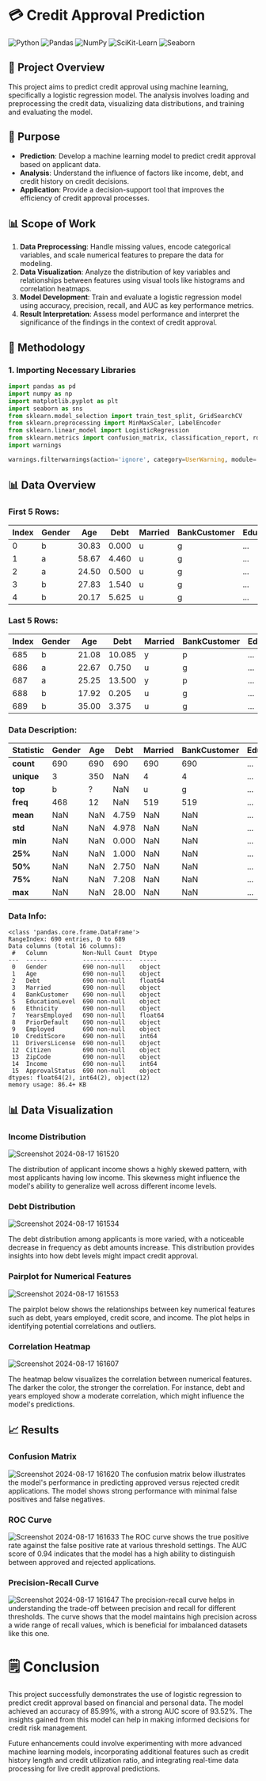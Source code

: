 # 💳 Credit Approval Prediction
![Python](https://img.shields.io/badge/Python-3.8+-blue.svg)
![Pandas](https://img.shields.io/badge/Pandas-1.2.4+-red.svg)
![NumPy](https://img.shields.io/badge/NumPy-1.19.2+-orange.svg)
![SciKit-Learn](https://img.shields.io/badge/SciKit--Learn-0.23.2+-yellow.svg)
![Seaborn](https://img.shields.io/badge/Seaborn-0.11.1+-green.svg)

## 🎯 Project Overview

This project aims to predict credit approval using machine learning, specifically a logistic regression model. The analysis involves loading and preprocessing the credit data, visualizing data distributions, and training and evaluating the model.

## 📝 Purpose

- **Prediction**: Develop a machine learning model to predict credit approval based on applicant data.
- **Analysis**: Understand the influence of factors like income, debt, and credit history on credit decisions.
- **Application**: Provide a decision-support tool that improves the efficiency of credit approval processes.

## 📊 Scope of Work

1. **Data Preprocessing**: Handle missing values, encode categorical variables, and scale numerical features to prepare the data for modeling.
2. **Data Visualization**: Analyze the distribution of key variables and relationships between features using visual tools like histograms and correlation heatmaps.
3. **Model Development**: Train and evaluate a logistic regression model using accuracy, precision, recall, and AUC as key performance metrics.
4. **Result Interpretation**: Assess model performance and interpret the significance of the findings in the context of credit approval.

## 🚀 Methodology

### 1. Importing Necessary Libraries

```python
import pandas as pd
import numpy as np
import matplotlib.pyplot as plt
import seaborn as sns
from sklearn.model_selection import train_test_split, GridSearchCV
from sklearn.preprocessing import MinMaxScaler, LabelEncoder
from sklearn.linear_model import LogisticRegression
from sklearn.metrics import confusion_matrix, classification_report, roc_auc_score, roc_curve, precision_recall_curve
import warnings

warnings.filterwarnings(action='ignore', category=UserWarning, module='sklearn')

```
## 📊 Data Overview

### First 5 Rows:

| Index | Gender | Age   | Debt  | Married | BankCustomer | EducationLevel | Ethnicity | YearsEmployed | PriorDefault | Employed | CreditScore | DriversLicense | Citizen | ZipCode | Income | ApprovalStatus |
|-------|--------|-------|-------|---------|--------------|----------------|-----------|---------------|--------------|----------|-------------|----------------|---------|---------|--------|----------------|
| 0     | b      | 30.83 | 0.000 | u       | g            | ...            | ...       | ...           | ...          | ...      | ...         | f              | g       | 00202   | 0      | +              |
| 1     | a      | 58.67 | 4.460 | u       | g            | ...            | ...       | ...           | ...          | ...      | ...         | f              | g       | 00043   | 560    | +              |
| 2     | a      | 24.50 | 0.500 | u       | g            | ...            | ...       | ...           | ...          | ...      | ...         | f              | g       | 00280   | 824    | +              |
| 3     | b      | 27.83 | 1.540 | u       | g            | ...            | ...       | ...           | ...          | ...      | ...         | t              | g       | 00100   | 3      | +              |
| 4     | b      | 20.17 | 5.625 | u       | g            | ...            | ...       | ...           | ...          | ...      | ...         | f              | s       | 00120   | 0      | +              |

### Last 5 Rows:

| Index | Gender | Age   | Debt   | Married | BankCustomer | EducationLevel | Ethnicity | YearsEmployed | PriorDefault | Employed | CreditScore | DriversLicense | Citizen | ZipCode | Income | ApprovalStatus |
|-------|--------|-------|--------|---------|--------------|----------------|-----------|---------------|--------------|----------|-------------|----------------|---------|---------|--------|----------------|
| 685   | b      | 21.08 | 10.085 | y       | p            | ...            | ...       | ...           | ...          | ...      | ...         | f              | g       | 00260   | 0      | -              |
| 686   | a      | 22.67 | 0.750  | u       | g            | ...            | ...       | ...           | ...          | ...      | ...         | t              | g       | 00200   | 394    | -              |
| 687   | a      | 25.25 | 13.500 | y       | p            | ...            | ...       | ...           | ...          | ...      | ...         | t              | g       | 00200   | 1      | -              |
| 688   | b      | 17.92 | 0.205  | u       | g            | ...            | ...       | ...           | ...          | ...      | ...         | f              | g       | 00280   | 750    | -              |
| 689   | b      | 35.00 | 3.375  | u       | g            | ...            | ...       | ...           | ...          | ...      | ...         | t              | g       | 00000   | 0      | -              |

### Data Description:

| Statistic  | Gender | Age  | Debt  | Married | BankCustomer | EducationLevel | Ethnicity | YearsEmployed | PriorDefault | Employed | CreditScore | DriversLicense | Citizen | ZipCode | Income | ApprovalStatus |
|------------|--------|------|-------|---------|--------------|----------------|-----------|---------------|--------------|----------|-------------|----------------|---------|---------|--------|----------------|
| **count**  | 690    | 690  | 690   | 690     | 690          | ...            | ...       | 690           | 690          | 690      | 690         | 690            | 690     | 690     | 690    | 690            |
| **unique** | 3      | 350  | NaN   | 4       | 4            | ...            | ...       | NaN           | 2            | 2        | NaN         | 2              | 3       | 171     | NaN    | 2              |
| **top**    | b      | ?    | NaN   | u       | g            | ...            | ...       | NaN           | NaN          | NaN      | NaN         | f              | g       | 00000   | NaN    | -              |
| **freq**   | 468    | 12   | NaN   | 519     | 519          | ...            | ...       | NaN           | NaN          | NaN      | NaN         | 374            | 625     | 132     | NaN    | 383            |
| **mean**   | NaN    | NaN  | 4.759 | NaN     | NaN          | ...            | ...       | NaN           | NaN          | NaN      | NaN         | NaN            | NaN     | NaN     | 1017.4 | NaN            |
| **std**    | NaN    | NaN  | 4.978 | NaN     | NaN          | ...            | ...       | NaN           | NaN          | NaN      | NaN         | NaN            | NaN     | NaN     | 5210.1 | NaN            |
| **min**    | NaN    | NaN  | 0.000 | NaN     | NaN          | ...            | ...       | NaN           | NaN          | NaN      | NaN         | NaN            | NaN     | NaN     | 0      | NaN            |
| **25%**    | NaN    | NaN  | 1.000 | NaN     | NaN          | ...            | ...       | NaN           | NaN          | NaN      | NaN         | NaN            | NaN     | NaN     | 0      | NaN            |
| **50%**    | NaN    | NaN  | 2.750 | NaN     | NaN          | ...            | ...       | NaN           | NaN          | NaN      | NaN         | NaN            | NaN     | NaN     | 5      | NaN            |
| **75%**    | NaN    | NaN  | 7.208 | NaN     | NaN          | ...            | ...       | NaN           | NaN          | NaN      | NaN         | NaN            | NaN     | NaN     | 395.5  | NaN            |
| **max**    | NaN    | NaN  | 28.00 | NaN     | NaN          | ...            | ...       | NaN           | NaN          | NaN      | NaN         | NaN            | NaN     | NaN     | 100000 | NaN            |

### Data Info:

```plaintext
<class 'pandas.core.frame.DataFrame'>
RangeIndex: 690 entries, 0 to 689
Data columns (total 16 columns):
 #   Column          Non-Null Count  Dtype  
---  ------          --------------  -----  
 0   Gender          690 non-null    object 
 1   Age             690 non-null    object 
 2   Debt            690 non-null    float64
 3   Married         690 non-null    object 
 4   BankCustomer    690 non-null    object 
 5   EducationLevel  690 non-null    object 
 6   Ethnicity       690 non-null    object 
 7   YearsEmployed   690 non-null    float64
 8   PriorDefault    690 non-null    object 
 9   Employed        690 non-null    object 
 10  CreditScore     690 non-null    int64  
 11  DriversLicense  690 non-null    object 
 12  Citizen         690 non-null    object 
 13  ZipCode         690 non-null    object 
 14  Income          690 non-null    int64  
 15  ApprovalStatus  690 non-null    object 
dtypes: float64(2), int64(2), object(12)
memory usage: 86.4+ KB
```

## 📊 Data Visualization
### Income Distribution
![Screenshot 2024-08-17 161520](https://github.com/user-attachments/assets/99cae952-8700-4d1f-81fb-a03d34254efb)

The distribution of applicant income shows a highly skewed pattern, with most applicants having low income. This skewness might influence the model's ability to generalize well across different income levels.

### Debt Distribution
![Screenshot 2024-08-17 161534](https://github.com/user-attachments/assets/58dd2862-e63f-4d2a-9b92-c197123733cf)

The debt distribution among applicants is more varied, with a noticeable decrease in frequency as debt amounts increase. This distribution provides insights into how debt levels might impact credit approval.

### Pairplot for Numerical Features
![Screenshot 2024-08-17 161553](https://github.com/user-attachments/assets/ccec791e-8613-40ac-b6d7-ecee311dba3b)

The pairplot below shows the relationships between key numerical features such as debt, years employed, credit score, and income. The plot helps in identifying potential correlations and outliers.

### Correlation Heatmap
![Screenshot 2024-08-17 161607](https://github.com/user-attachments/assets/e8478d52-79a4-403a-8f9c-cbaddc4c1806)

The heatmap below visualizes the correlation between numerical features. The darker the color, the stronger the correlation. For instance, debt and years employed show a moderate correlation, which might influence the model's predictions.

## 📈 Results
### Confusion Matrix
![Screenshot 2024-08-17 161620](https://github.com/user-attachments/assets/50b87216-deba-4f87-aa48-2b3fc71b401f)
The confusion matrix below illustrates the model's performance in predicting approved versus rejected credit applications. The model shows strong performance with minimal false positives and false negatives.

### ROC Curve
![Screenshot 2024-08-17 161633](https://github.com/user-attachments/assets/a9fd672f-79fb-4e79-aca6-502a25184563)
The ROC curve shows the true positive rate against the false positive rate at various threshold settings. The AUC score of 0.94 indicates that the model has a high ability to distinguish between approved and rejected applications.

### Precision-Recall Curve
![Screenshot 2024-08-17 161647](https://github.com/user-attachments/assets/628d1c39-c946-4d6f-9bae-099b96664b54)
The precision-recall curve helps in understanding the trade-off between precision and recall for different thresholds. The curve shows that the model maintains high precision across a wide range of recall values, which is beneficial for imbalanced datasets like this one.

# 🗒️ Conclusion

This project successfully demonstrates the use of logistic regression to predict credit approval based on financial and personal data. The model achieved an accuracy of 85.99%, with a strong AUC score of 93.52%. The insights gained from this model can help in making informed decisions for credit risk management.

Future enhancements could involve experimenting with more advanced machine learning models, incorporating additional features such as credit history length and credit utilization ratio, and integrating real-time data processing for live credit approval predictions.





